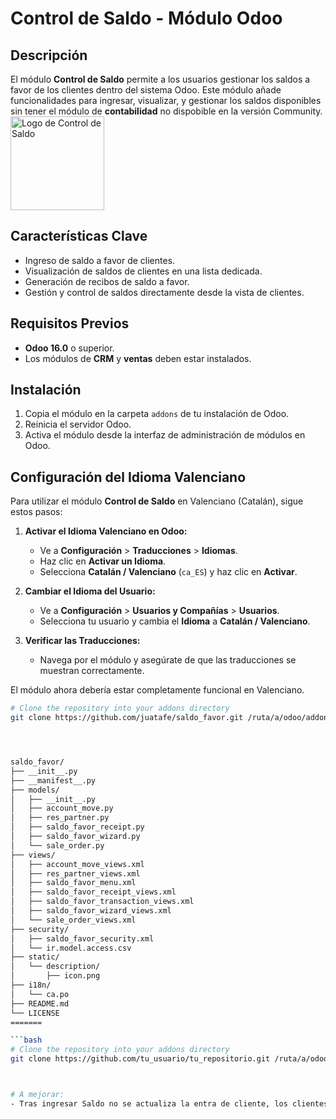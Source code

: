 # Control de Saldo - Módulo Odoo

## Descripción
El módulo **Control de Saldo** permite a los usuarios gestionar los saldos a favor de los clientes dentro del sistema Odoo. Este módulo añade funcionalidades para ingresar, visualizar, y gestionar los saldos disponibles sin tener el módulo de **contabilidad** no dispobible en la versión Community.
<img src="static/description/icon.png" alt="Logo de Control de Saldo" width="150"/>


## Características Clave
- Ingreso de saldo a favor de clientes.
- Visualización de saldos de clientes en una lista dedicada.
- Generación de recibos de saldo a favor.
- Gestión y control de saldos directamente desde la vista de clientes.

## Requisitos Previos
- **Odoo 16.0** o superior.
- Los módulos de **CRM** y **ventas** deben estar instalados.

## Instalación
1. Copia el módulo en la carpeta `addons` de tu instalación de Odoo.
2. Reinicia el servidor Odoo.
3. Activa el módulo desde la interfaz de administración de módulos en Odoo.

## Configuración del Idioma Valenciano

Para utilizar el módulo **Control de Saldo** en Valenciano (Catalán), sigue estos pasos:

1. **Activar el Idioma Valenciano en Odoo:**
   - Ve a **Configuración** > **Traducciones** > **Idiomas**.
   - Haz clic en **Activar un Idioma**.
   - Selecciona **Catalán / Valenciano** (`ca_ES`) y haz clic en **Activar**.

2. **Cambiar el Idioma del Usuario:**
   - Ve a **Configuración** > **Usuarios y Compañías** > **Usuarios**.
   - Selecciona tu usuario y cambia el **Idioma** a **Catalán / Valenciano**.

3. **Verificar las Traducciones:**
   - Navega por el módulo y asegúrate de que las traducciones se muestran correctamente.

El módulo ahora debería estar completamente funcional en Valenciano.


```bash
# Clone the repository into your addons directory
git clone https://github.com/juatafe/saldo_favor.git /ruta/a/odoo/addons/saldo_favor




saldo_favor/
├── __init__.py
├── __manifest__.py
├── models/
│   ├── __init__.py
│   ├── account_move.py
│   ├── res_partner.py
│   ├── saldo_favor_receipt.py
│   ├── saldo_favor_wizard.py
│   └── sale_order.py
├── views/
│   ├── account_move_views.xml
│   ├── res_partner_views.xml
│   ├── saldo_favor_menu.xml
│   ├── saldo_favor_receipt_views.xml
│   ├── saldo_favor_transaction_views.xml
│   ├── saldo_favor_wizard_views.xml
│   └── sale_order_views.xml
├── security/
│   ├── saldo_favor_security.xml
│   └── ir.model.access.csv
├── static/
│   └── description/
│       ├── icon.png
├── i18n/
│   └── ca.po
├── README.md
└── LICENSE
=======

```bash
# Clone the repository into your addons directory
git clone https://github.com/tu_usuario/tu_repositorio.git /ruta/a/odoo/addons/saldo_favor



# A mejorar:
- Tras ingresar Saldo no se actualiza la entra de cliente, los clientes que no tienen saldo no aparecen en la vista. 